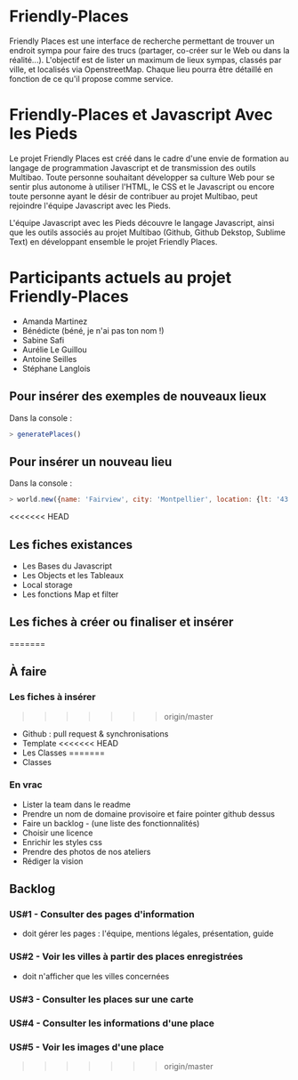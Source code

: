 # Friendly-Places

Friendly Places est une interface de recherche permettant de trouver un endroit sympa pour faire des trucs (partager, co-créer sur le Web ou dans la réalité...).
L'objectif est de lister un maximum de lieux sympas, classés par ville, et localisés via OpenstreetMap. Chaque lieu pourra être détaillé en fonction de ce qu'il propose comme service. 

# Friendly-Places et Javascript Avec les Pieds
Le projet Friendly Places est créé dans le cadre d'une envie de formation au langage de programmation Javascript et de transmission des outils Multibao. Toute personne souhaitant développer sa culture Web pour se sentir plus autonome à utiliser l'HTML, le CSS et le Javascript ou encore toute personne ayant le désir de contribuer au projet Multibao, peut rejoindre l'équipe Javascript avec les Pieds.

L'équipe Javascript avec les Pieds découvre le langage Javascript, ainsi que les outils associés au projet Multibao (Github, Github Dekstop, Sublime Text) en développant ensemble le projet Friendly Places.

# Participants actuels au projet Friendly-Places 
* Amanda Martinez
* Bénédicte (béné, je n'ai pas ton nom !)
* Sabine Safi
* Aurélie Le Guillou
* Antoine Seilles
* Stéphane Langlois


## Pour insérer des exemples de nouveaux lieux

Dans la console :
```javascript
> generatePlaces()
```

## Pour insérer un nouveau lieu

Dans la console :

``` javascript
> world.new({name: 'Fairview', city: 'Montpellier', location: {lt: '43.6117398', lg: '3.8767571'}})
```

<<<<<<< HEAD
## Les fiches existances
* Les Bases du Javascript
* Les Objects et les Tableaux
* Local storage
* Les fonctions Map et filter


## Les fiches à créer ou finaliser et insérer
=======
## À faire

### Les fiches à insérer
>>>>>>> origin/master
* Github : pull request & synchronisations
* Template
<<<<<<< HEAD
* Les Classes
=======
* Classes

### En vrac
* Lister la team dans le readme
* Prendre un nom de domaine provisoire et faire pointer github dessus
* Faire un backlog - (une liste des fonctionnalités)
* Choisir une licence
* Enrichir les styles css
* Prendre des photos de nos ateliers
* Rédiger la vision

## Backlog

### US#1 - Consulter des pages d'information
- doit gérer les pages : l'équipe, mentions légales, présentation, guide

### US#2 - Voir les villes à partir des places enregistrées
- doit n'afficher que les villes concernées

### US#3 - Consulter les places sur une carte

### US#4 - Consulter les informations d'une place

### US#5 - Voir les images d'une place
>>>>>>> origin/master
